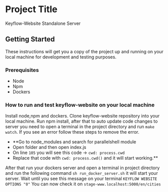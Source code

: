 # Project Title

Keyflow-Website Standalone Server

## Getting Started

These instructions will get you a copy of the project up and running on your local machine for development and testing purposes. 

### Prerequisites

- Node 
- Npm
- Dockers

### How to run and test keyflow-website on your local machine
Install node,npm and dockers. Clone keyflow-website repository into your local machine. Run npm install, after that to auto update code changes to server you need to open a terminal in the project directory and run `make watch`. If you see an error follow these steps to remove the error.
- **Go to node_modules and search for parallelshell module
- Open folder and then open index.js 
- On line `105` you will see this code -> `cwd: process.cwd`
- Replace that code with `cwd: process.cwd()` and it will start working.**

After that run your dockers server and open a terminal in project directory and run the following command
`sh run_docker_server.sh`
it will start your server. 
Wait until you see this message on your terminal `KEYFLOW WEBSITE OPTIONS "0"`
You can now check it on `stage-www.localhost:5000/en/cities`
